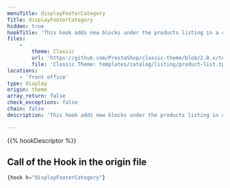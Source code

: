 ```yaml
---
menuTitle: displayFooterCategory
Title: displayFooterCategory
hidden: true
hookTitle: 'This hook adds new blocks under the products listing in a category/search'
files:
    -
        theme: Classic
        url: 'https://github.com/PrestaShop/classic-theme/blob/2.0.x/templates/catalog/listing/product-list.tpl'
        file: 'Classic Theme: templates/catalog/listing/product-list.tpl'
locations:
    - 'front office'
type: display
origin: theme
array_return: false
check_exceptions: false
chain: false
description: 'This hook adds new blocks under the products listing in a category/search'

---
```


{{% hookDescriptor %}}

## Call of the Hook in the origin file

```php
{hook h="displayFooterCategory"}
```
